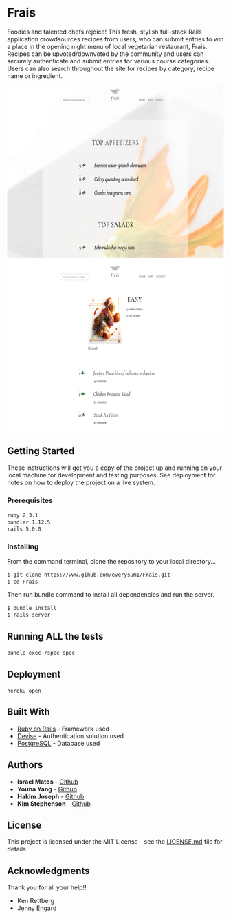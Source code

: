 # Frais

Foodies and talented chefs rejoice! This fresh, stylish full-stack Rails application crowdsources recipes from users, who can submit entries to win a place in the opening night menu of local vegetarian restaurant, Frais.  Recipes can be upvoted/downvoted by the community and users can securely authenticate and submit entries for various course categories.  Users can also search throughout the site for recipes by category, recipe name or ingredient.  

<img src="app/assets/images/FraisHomepage.png" width="711" height="400" />
<img src="app/assets/images/FraisUserProfile.png" width="711" height="400" />

## Getting Started

These instructions will get you a copy of the project up and running on your local machine for development and testing purposes. See deployment for notes on how to deploy the project on a live system.

### Prerequisites

```
ruby 2.3.1
bundler 1.12.5
rails 5.0.0
```

### Installing
From the command terminal, clone the repository to your local directory...
```
$ git clone https://www.gihub.com/everysum1/Frais.git
$ cd Frais
```

Then run bundle command to install all dependencies and run the server.  

```
$ bundle install
$ rails server
```


## Running ALL the tests

```
bundle exec rspec spec
```

## Deployment

```
heroku open
```

## Built With

* [Ruby on Rails](http://api.rubyonrails.org/) -  Framework used
* [Devise](https://github.com/plataformatec/devise) - Authentication solution used
* [PostgreSQL](https://www.postgresql.org/docs/) - Database used

## Authors

* **Israel Matos** - [Github](https://github.com/everysum1)
* **Youna Yang** - [Github](https://github.com/y0una)
* **Hakim Joseph** - [Github](https://github.com/HakimJoseph)
* **Kim Stephenson** - [Github](https://github.com/kimstephenson)

## License

This project is licensed under the MIT License - see the [LICENSE.md](LICENSE.md) file for details

## Acknowledgments

Thank you for all your help!!
* Ken Rettberg
* Jenny Engard
